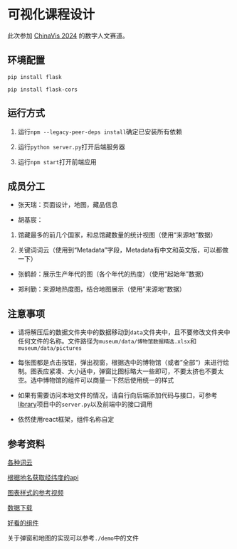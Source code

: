 # 可视化课程设计

此次参加 [ChinaVis 2024](https://chinavis.org/2024/challenge.html) 的数字人文赛道。

## 环境配置

`pip install flask`

`pip install flask-cors`

## 运行方式

1. 运行`npm --legacy-peer-deps install`确定已安装所有依赖

2. 运行`python server.py`打开后端服务器

3. 运行`npm start`打开前端应用

## 成员分工

- 张天瑞：页面设计，地图，藏品信息

- 胡基宸：

1. 馆藏最多的前几个国家，和总馆藏数量的统计视图（使用“来源地”数据）

2. 关键词词云（使用到“Metadata”字段，Metadata有中文和英文版，可以都做一下）

- 张鹤龄：展示生产年代的图（各个年代的热度）（使用“起始年”数据）

- 郑利勤：来源地热度图，结合地图展示（使用”来源地“数据）

## 注意事项

- 请将解压后的数据文件夹中的数据移动到`data`文件夹中，且不要修改文件夹中任何文件的名称。文件路径为`museum/data/博物馆数据精选.xlsx`和`museum/data/pictures`

- 每张图都是点击按钮，弹出视窗，根据选中的博物馆（或者”全部“）来进行绘制。图表应紧凑、大小适中，弹窗比图标略大一些即可，不要太挤也不要太空。选中博物馆的组件可以商量一下然后使用统一的样式

- 如果有需要访问本地文件的情况，请自行向后端添加代码与接口，可参考[library](https://github.com/CodemanRichard/library)项目中的`server.py`以及前端中的接口调用

- 依然使用react框架，组件名称自定

## 参考资料

[各种词云](https://zhuanlan.zhihu.com/p/640814001)

[根据地名获取经纬度的api](https://positionstack.com/)

[图表样式的参考视频](https://www.bilibili.com/video/BV19p4y1w7dH/?vd_source=60f6847f59e6e86038eb1f8d8f799383)

[数据下载](https://jbox.sjtu.edu.cn/l/21OYOI)

[好看的组件](https://ant.design/index-cn)

关于弹窗和地图的实现可以参考`./demo`中的文件
